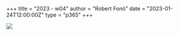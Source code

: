 +++
title = "2023 - w04"
author = "Robert Fonó"
date = "2023-01-24T12:00:00Z"
type = "p365"
+++

![](2023-w04.jpeg)
